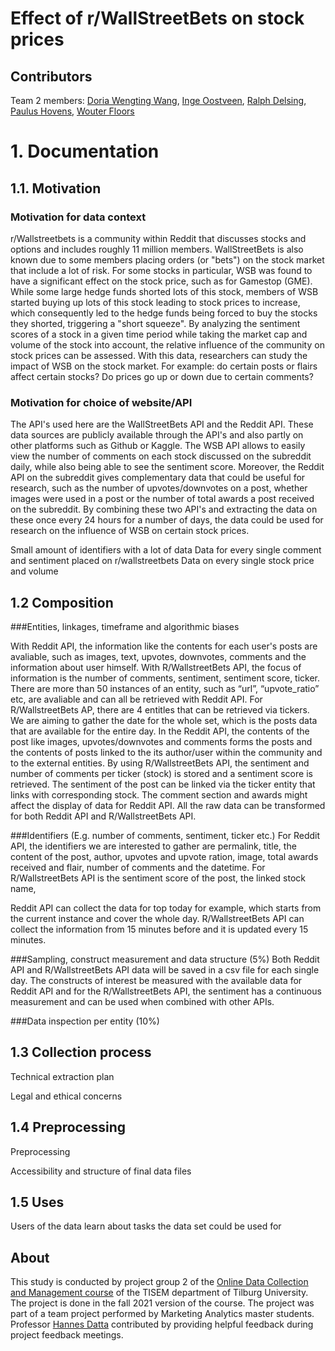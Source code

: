 # Effect of r/WallStreetBets on stock prices

## Contributors
Team 2 
members: [Doria Wengting Wang](https://github.com/DoriaWW), [Inge Oostveen](https://github.com/IngeOostveen), [Ralph Delsing](https://github.com/RalphGit21), [Paulus Hovens](https://github.com/pphovens), [Wouter Floors](https://github.com/WouterFloors)

# 1. Documentation

## 1.1. Motivation

### Motivation for data context

r/Wallstreetbets is a community within Reddit that discusses stocks and options and includes roughly 11 million members. WallStreetBets is also known due to some members placing orders (or "bets") on the stock market that include a lot of risk. For some stocks in particular, WSB was found to have a significant effect on the stock price, such as for Gamestop (GME). While some large hedge funds shorted lots of this stock, members of WSB started buying up lots of this stock leading to stock prices to increase, which consequently led to the hedge funds being forced to buy the stocks they shorted, triggering a "short squeeze".
By analyzing the sentiment scores of a stock in a given time period while taking the market cap and volume of the stock into account, the relative influence of the community on stock prices can be assessed. 
With this data, researchers can study the impact of WSB on the stock market. For example: do certain posts or flairs affect certain stocks? Do prices go up or down due to certain comments? 

### Motivation for choice of website/API

The API's used here are the WallStreetBets API and the Reddit API. These data sources are publicly available through the API's and also partly on other platforms such as Github or Kaggle. 
The WSB API allows to easily view the number of comments on each stock discussed on the subreddit daily, while also being able to see the sentiment score. Moreover, the Reddit API on the subreddit gives complementary data that could be useful for research, such as the number of upvotes/downvotes on a post, whether images were used in a post or the number of total awards a post received on the subreddit. By combining these two API's and extracting the data on these once every 24 hours for a number of days, the data could be used for research on the influence of WSB on certain stock prices. 

Small amount of identifiers with a lot of data
Data for every single comment and sentiment placed on r/wallstreetbets
Data on every single stock price and volume


## 1.2 Composition 

###Entities, linkages, timeframe and algorithmic biases

With Reddit API, the information like the contents for each user's posts are avaliable, such as images, text, upvotes, downvotes, comments and the information about user himself.
With R/WallstreetBets API, the focus of information is the number of comments, sentiment, sentiment score, ticker. There are more than 50 instances of an entity, such as “url”, “upvote_ratio” etc, are avaliable and can all be retrieved with Reddit API. For R/WallstreetBets AP, there are 4 entitles that can be retrieved via tickers. We are aiming to gather the date for the whole set, which is the posts data that are available for the entire day. 
In the Reddit API, the contents of the post like images, upvotes/downvotes and comments forms the posts and the contents of posts linked to the its author/user within the community and to the external entities. By using R/WallstreetBets API, the sentiment and number of comments per ticker (stock) is stored and a sentiment score is retrieved.
The sentiment of the post can be linked via the ticker entity that links with corresponding stock. 
The comment section and awards might affect the display of data for Reddit API. All the raw data can be transformed for both Reddit API and R/WallstreetBets API. 

###Identifiers (E.g. number of comments, sentiment, ticker etc.)
For Reddit API, the identifiers we are interested to gather are permalink, title, the content of the post, author, upvotes and upvote ration, image, total awards received and flair, number of comments and the datetime. 
For R/WallstreetBets API is the sentiment score of the post, the linked stock name,

Reddit API can collect the data for top today for example, which starts from the current instance and cover the whole day. R/WallstreetBets API can collect the information from 15 minutes before and it is updated every 15 minutes.

###Sampling, construct measurement and data structure (5%)
Both Reddit API and R/WallstreetBets API data will be saved in a csv file for each single day. The constructs of interest be measured with the available data for Reddit API and for the R/WallstreetBets API, the sentiment has a continuous measurement and can be used when combined with other APIs.

###Data inspection per entity (10%)

## 1.3 Collection process

Technical extraction plan 

Legal and ethical concerns 

## 1.4 Preprocessing

Preprocessing

Accessibility and structure of final data files

## 1.5 Uses
Users of the data learn about tasks the data set could be used for 

## About

This study is conducted by project group 2 of the [Online Data Collection and Management course](https://github.com/hannesdatta/course-odcm) of the TISEM department of Tilburg University. 
The project is done in the fall 2021 version of the course. The project was part of a team project performed by Marketing Analytics master students. Professor [Hannes Datta](https://github.com/hannesdatta) contributed by providing helpful feedback during project feedback meetings.

